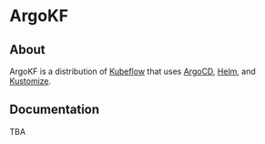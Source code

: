 # ArgoKF

## About

ArgoKF is a distribution of [Kubeflow](https://www.kubeflow.org/) that uses [ArgoCD](https://argoproj.github.io/argo-cd/), [Helm](https://helm.sh/), and [Kustomize](https://kustomize.io/).

## Documentation

TBA